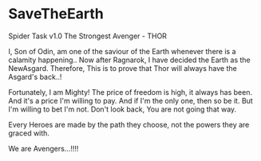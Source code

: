 # SaveTheEarth
Spider Task v1.0
The Strongest Avenger - THOR

I, Son of Odin, am one of the saviour of the Earth whenever there is a calamity happening..
Now after Ragnarok, I have decided the Earth as the NewAsgard.
Therefore, This is to prove that Thor will always have the Asgard's back..!

Fortunately, I am Mighty!
The price of freedom is high, it always has been.
And it's a price I'm willing to pay.  And if I'm the only one, then so be it.
But I'm willing to bet I'm not.
Don't look back, You are not going that way.

Every Heroes are made by the path they choose, not the powers they are graced with.

We are Avengers...!!!!
